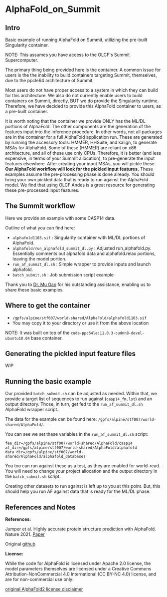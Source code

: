 # AlphaFold_on_Summit

## Intro

Basic example of running AlphaFold on Summit, utilizing the pre-built Singularity container.

NOTE: This assumes you have access to the OLCF's Summit Supercomputer.

The primary thing being provided here is the container. A common issue for users is the the inability to build containers targeting Summit, themselves, due to the ppcle64 architecture of Summit. 

Most users do not have proper access to a system in which they can build for this architecture. We also do not currently enable users to build containers on Summit, directly, BUT we do provide the Singularity runtime. Therefore, we have decided to provide this AlphaFold container to users, as a pre-built container.

It is worth noting that the container we provide ONLY has the ML/DL portions of AlphaFold. The other components are the generation of the features input into the inference procedure. In other words, not all packages are in the container for a full AlphaFold application run. These are generated by running the accessory tools: HMMER, HHSuite, and kalign, to generate MSAs for AlphaFold. Some of these (HMMER) are reliant on x86 architecture, and all of these use only CPUs. Therefore, it is better (and less expensive, in terms of your Summit allocation), to pre-generate the input features elsewhere. After creating your input MSAs, you will pickle these. **Our AlphaFold workflow will look for the pickled input features.** These examples assume the pre-processing phase is done already. You should bring your own pickled data that is ready to run against the AlphaFold model. We find that using OLCF Andes is a great resource for generating these pre-processed input features. 

## The Summit workflow

Here we provide an example with some CASP14 data.

Outline of what you can find here:

* `alphafold1103.sif` : Singularity container with ML/DL portions of AlphaFold.
* `alphafold/run_alphafold_summit_dl.py` : Adjusted run_alphafold.py. Essentially comments out alphafold.data and alphafold.relax portions, leaving the model portion.
* `run_af_summit_dl.sh` : Simple wrapper to provide inputs and launch alphafold.
* `batch_submit.sh` : Job submission script example

Thank you to [Dr. Mu Gao](https://sites.gatech.edu/cssb/mu-gao/) for his outstanding assistance, enabling us to share these basic examples. 

## Where to get the container

* `/gpfs/alpine/stf007/world-shared/AlphaFold/alphafold1103.sif` 
* You may copy it to your directory or use it from the above location

NOTE: It was built on top of the `cuda-ppc64le:11.0.3-cudnn8-devel-ubuntu18.04` base container.

## Generating the pickled input feature files

WIP

## Running the basic example

Our provided `batch_submit.sh` can be adjusted as needed. Within that, we provide a target list of sequences to run against (`casp14_fm.lst`) and an output directory. Those, in turn, get fed to the `run_af_summit_dl.sh` AlphaFold wrapper script.

The data for the example can be found here: `/gpfs/alpine/stf007/world-shared/AlphaFold/`.

You can see we set these variables in the `run_af_summit_dl.sh` script:

```
fea_dir=/gpfs/alpine/stf007/world-shared/AlphaFold/casp14
af_dir=/gpfs/alpine/stf007/world-shared/AlphaFold/alphafold
data_dir=/gpfs/alpine/stf007/world-shared/AlphaFold/alphafold_databases
```

<!---`fea_dir` is the directory containing the pre-calculated features.  CHECK THIS --->

You too can run against these as a test, as they are enabled for world-read. You will need to change your project allocation and the output directory in the `batch_submit.sh` script. 

Creating other datasets to run against is left up to you at this point. But, this should help you run AF against data that is ready for the ML/DL phase.

## References and Notes

**References:**

Jumper et al. Highly accurate protein structure prediction with AlphaFold. Nature 2021. [Paper](https://www.nature.com/articles/s41586-021-03819-2)

Original [github](https://github.com/deepmind/alphafold)

**License:**

While the code for AlphaFold is licensed under Apache 2.0 license, the model parameters themselves are licensed under a Creative Commons Attribution-NonCommercial 4.0 International (CC BY-NC 4.0) license, and are for non-commercial use only:

[original AlphaFold2 license disclaimer](https://github.com/deepmind/alphafold#license-and-disclaimer)



